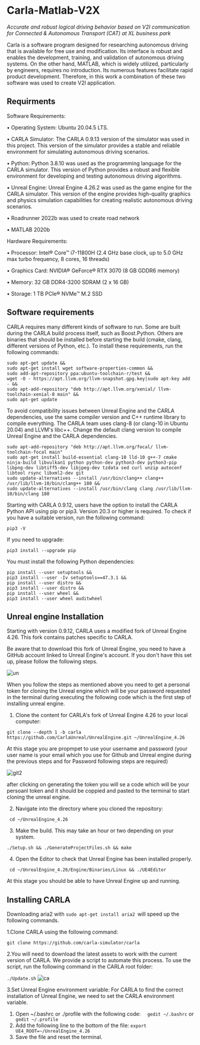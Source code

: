 # Carla-Matlab-V2X
*Accurate and robust logical driving behavior based on V2I communication for Connected &amp; Autonomous Transport (CAT) at XL business park*                                                                

Carla is a software program designed for researching autonomous driving that is available for free use and modification. Its interface is robust and enables the development, training, and validation of autonomous driving systems. On the other hand, MATLAB, which is widely utilized, particularly by engineers, requires no introduction. Its numerous features facilitate rapid product development. Therefore, in this work a combination of these two software was used to create V2I application.

Requirments
---
Software Requirements:

•	Operating System: Ubuntu 20.04.5 LTS.

•	CARLA Simulator: The CARLA 0.9.13 version of the simulator was used in this project. This version of the simulator provides a stable and reliable environment for simulating autonomous driving scenarios.

•	Python: Python 3.8.10 was used as the programming language for the CARLA simulator. This version of Python provides a robust and flexible environment for developing and testing autonomous driving algorithms.

•	Unreal Engine: Unreal Engine 4.26.2 was used as the game engine for the CARLA simulator. This version of the engine provides high-quality graphics and physics simulation capabilities for creating realistic autonomous driving scenarios.

•	Roadrunner 2022b was used to create road network

•	MATLAB 2020b

Hardware Requirements:

•	Processor: Intel® Core™ i7-11800H (2.4 GHz base clock, up to 5.0 GHz max turbo frequency, 8 cores, 16 threads)

•	Graphics Card: NVIDIA® GeForce® RTX 3070 (8 GB GDDR6 memory)

•	Memory: 32 GB DDR4-3200 SDRAM (2 x 16 GB)

•	Storage: 1 TB PCIe® NVMe™ M.2 SSD

Software  requirements 
---

CARLA requires many different kinds of software to run. Some are built during the CARLA build process itself, such as Boost.Python. Others are binaries that should be installed before starting the build (cmake, clang, different versions of Python, etc.). To install these requirements, run the following commands:
```
sudo apt-get update &&
sudo apt-get install wget software-properties-common &&
sudo add-apt-repository ppa:ubuntu-toolchain-r/test &&
wget -O - https://apt.llvm.org/llvm-snapshot.gpg.key|sudo apt-key add - &&
sudo apt-add-repository "deb http://apt.llvm.org/xenial/ llvm-toolchain-xenial-8 main" &&
sudo apt-get update
```

To avoid compatibility issues between Unreal Engine and the CARLA dependencies, use the same compiler version and C++ runtime library to compile everything. The CARLA team uses clang-8 (or clang-10 in Ubuntu 20.04) and LLVM's libc++. Change the default clang version to compile Unreal Engine and the CARLA dependencies.

```
sudo apt-add-repository "deb http://apt.llvm.org/focal/ llvm-toolchain-focal main"
sudo apt-get install build-essential clang-10 lld-10 g++-7 cmake ninja-build libvulkan1 python python-dev python3-dev python3-pip libpng-dev libtiff5-dev libjpeg-dev tzdata sed curl unzip autoconf libtool rsync libxml2-dev git
sudo update-alternatives --install /usr/bin/clang++ clang++ /usr/lib/llvm-10/bin/clang++ 180 &&
sudo update-alternatives --install /usr/bin/clang clang /usr/lib/llvm-10/bin/clang 180
```

Starting with CARLA 0.9.12, users have the option to install the CARLA Python API using pip or pip3. Version 20.3 or higher is required. To check if you have a suitable version, run the following command:

```
pip3 -V
```

If you need to upgrade:
```
pip3 install --upgrade pip
```

You must install the following Python dependencies:
```
pip install --user setuptools &&
pip3 install --user -Iv setuptools==47.3.1 &&
pip install --user distro &&
pip3 install --user distro &&
pip install --user wheel &&
pip3 install --user wheel auditwheel
```

Unreal engine Installation
---
Starting with version 0.9.12, CARLA uses a modified fork of Unreal Engine 4.26. This fork contains patches specific to CARLA.

Be aware that to download this fork of Unreal Engine, you need to have a GitHub account linked to Unreal Engine's account. If you don't have this set up, please follow the following steps.

![un](https://user-images.githubusercontent.com/115306756/220687313-a664fbe5-458d-43ab-aaa3-fa43e5e8242e.jpg)

When you follow the steps as mentioned above you need to get a personal token for cloning the Unreal engine which will be your password requested in the terminal during executing the following code which is the first step of installing unreal engine.

1. Clone the content for CARLA's fork of Unreal Engine 4.26 to your local computer:
```
git clone --depth 1 -b carla https://github.com/CarlaUnreal/UnrealEngine.git ~/UnrealEngine_4.26
```
At this stage you are propmpet to use your username and password (your user name is your email which you use for Github and Unreal engine during the previous steps and for Password following steps are required)


![git2](https://user-images.githubusercontent.com/115306756/220688510-e358ce5f-1a8e-4824-bb00-78427bd05054.jpg)

after clicking on generating the token you will se a code which will be your persoanl token and it should be coppied and pasted to the terminal to start cloning the unreal engine.

2. Navigate into the directory where you cloned the repository:
```
 cd ~/UnrealEngine_4.26
```
3. Make the build. This may take an hour or two depending on your system.
```
./Setup.sh && ./GenerateProjectFiles.sh && make
```
4. Open the Editor to check that Unreal Engine has been installed properly.
```
 cd ~/UnrealEngine_4.26/Engine/Binaries/Linux && ./UE4Editor
```
At this stage you should be able to have Unreal Engine up and running.

Installing CARLA
---

Downloading aria2 with ```sudo apt-get install aria2 ```will speed up the following commands.

1.Clone CARLA using the following command:

```git clone https://github.com/carla-simulator/carla```

2.You will need to download the latest assets to work with the current version of CARLA. We provide a script to automate this process. To use the script, run the following command in the CARLA root folder:

```./Update.sh```
![ca](https://user-images.githubusercontent.com/115306756/220690846-57562383-9c9a-4a73-bfd1-9c3d6b241017.jpg)

3.Set Unreal Engine environment variable: For CARLA to find the correct installation of Unreal Engine, we need to set the CARLA environment variable.

   1. Open ~/.bashrc or ./profile with the following code: ```  gedit ~/.bashrc``` or ```  gedit ~/.profile```
   2. Add the following line to the bottom of the file: ``` export UE4_ROOT=~/UnrealEngine_4.26  ``` 
   3. Save the file and reset the terminal.
